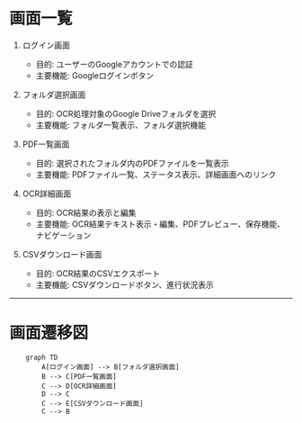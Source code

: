 # 画面一覧

1. ログイン画面
   - 目的: ユーザーのGoogleアカウントでの認証
   - 主要機能: Googleログインボタン

2. フォルダ選択画面
   - 目的: OCR処理対象のGoogle Driveフォルダを選択
   - 主要機能: フォルダ一覧表示、フォルダ選択機能

3. PDF一覧画面
   - 目的: 選択されたフォルダ内のPDFファイルを一覧表示
   - 主要機能: PDFファイル一覧、ステータス表示、詳細画面へのリンク

4. OCR詳細画面
   - 目的: OCR結果の表示と編集
   - 主要機能: OCR結果テキスト表示・編集、PDFプレビュー、保存機能、ナビゲーション

5. CSVダウンロード画面
   - 目的: OCR結果のCSVエクスポート
   - 主要機能: CSVダウンロードボタン、進行状況表示
   
---

# 画面遷移図

```mermaid
    graph TD
        A[ログイン画面] --> B[フォルダ選択画面]
        B --> C[PDF一覧画面]
        C --> D[OCR詳細画面]
        D --> C
        C --> E[CSVダウンロード画面]
        C --> B
```
